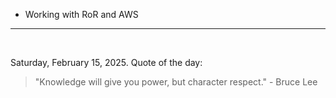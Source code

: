 - Working with RoR and AWS

---

<br>

<!-- quote_marker -->
Saturday, February 15, 2025. Quote of the day:

> "Knowledge will give you power, but character respect." - Bruce Lee
